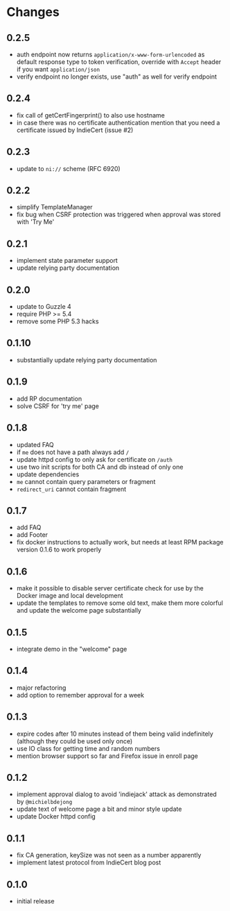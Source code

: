 # Changes

## 0.2.5
- auth endpoint now returns `application/x-www-form-urlencoded` as default
  response type to token verification, override with `Accept` header if you
  want `application/json`
- verify endpoint no longer exists, use "auth" as well for verify endpoint

## 0.2.4
- fix call of getCertFingerprint() to also use hostname
- in case there was no certificate authentication mention that you need a
  certificate issued by IndieCert (issue #2)

## 0.2.3
- update to `ni://` scheme (RFC 6920)

## 0.2.2
- simplify TemplateManager
- fix bug when CSRF protection was triggered when approval was stored with
  'Try Me'

## 0.2.1
- implement state parameter support
- update relying party documentation

## 0.2.0
- update to Guzzle 4
- require PHP >= 5.4
- remove some PHP 5.3 hacks

## 0.1.10
- substantially update relying party documentation

## 0.1.9
- add RP documentation
- solve CSRF for 'try me' page

## 0.1.8
- updated FAQ
- if `me` does not have a path always add `/`
- update httpd config to only ask for certificate on `/auth`
- use two init scripts for both CA and db instead of only one
- update dependencies
- `me` cannot contain query parameters or fragment
- `redirect_uri` cannot contain fragment

## 0.1.7
- add FAQ
- add Footer
- fix docker instructions to actually work, but needs at least RPM package 
  version 0.1.6 to work properly

## 0.1.6
- make it possible to disable server certificate check for use by the Docker 
  image and local development
- update the templates to remove some old text, make them more colorful and
  update the welcome page substantially

## 0.1.5
- integrate demo in the "welcome" page

## 0.1.4
- major refactoring
- add option to remember approval for a week

## 0.1.3
- expire codes after 10 minutes instead of them being valid indefinitely
  (although they could be used only once)
- use IO class for getting time and random numbers 
- mention browser support so far and Firefox issue in enroll page

## 0.1.2
- implement approval dialog to avoid 'indiejack' attack as demonstrated by 
  `@michielbdejong`
- update text of welcome page a bit and minor style update
- update Docker httpd config

## 0.1.1
- fix CA generation, keySize was not seen as a number apparently
- implement latest protocol from IndieCert blog post 

## 0.1.0
- initial release
